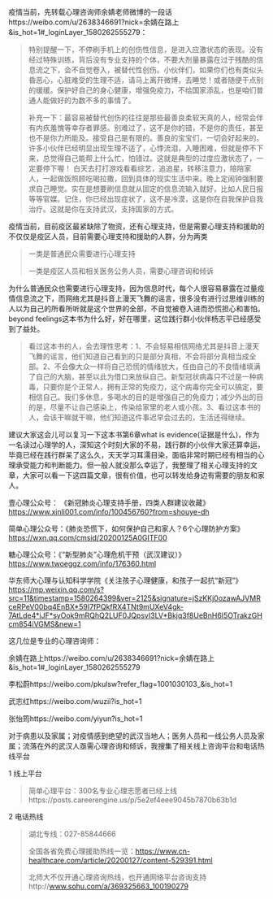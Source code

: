

疫情当前，先转载心理咨询师余婧老师微博的一段话https://weibo.com/u/2638346691?nick=余婧在路上&is_hot=1#_loginLayer_1580262555279：

> 特别提醒一下，不停刷手机上的创伤性信息，是进入应激状态的表现。没有经过特殊训练，背后没有专业支持的个体，不要大剂量暴露在过于残酷的信息流之下，会不自觉卷入，被替代性创伤。小伙伴们，如果你们也有类似头昏恶心，心脏难受的生理不适，请马上离开微博，去睡觉！或者随便干点别的缓缓。保护好自己的身心健康，增强免疫力，不给国家添乱，也是咱们普通人能做好的为数不多的事情了。
>
> 补充一下：最容易被替代创伤的往往是那些最善良柔软天真的人，经常会伴有内疚羞愧等幸存者罪感。别难过了，这不是你的错，不是你的责任，甚至也不是你力所能及。接受自己是有限的。善良的宝宝们，一切会好起来的。许多小伙伴已经明显出现生理不适了，心悸流泪，入睡困难，但就是停不下来，总觉得自己能帮上什么忙，怕错过。这就是典型的过度应激状态了，一定要停下喔！
> 白天去打打游戏看看综艺，追追星，转移注意力，陪陪家人，一起做饭照顾吃喝拉撒，回到具体的现实生活中来。晚上定闹钟强制要求自己睡觉。实在是想要刷信息就从固定的信息流输入就好，比如人民日报等等官媒。记住，你已经出现症状了，这不是冷漠，这是你在自我保护自我治疗。这就是你在支持武汉，支持国家的方式。

疫情当前，目前疫区最紧缺除了物资，还有心理支持，但是需要心理支持和援助的不仅仅是疫区人员，目前需要心理支持和援助的人群，分为两类

> 一类是普通民众需要进行心理支持
>
> 一类是疫区人员和相关医务公务人员，需要心理咨询和倾诉

为什么普通民众也需要进行心理支持，因为信息时代，每个人很容易暴露在过量疫情信息流之下，而网络尤其是抖音上漫天飞舞的谣言，很多没有进行过思维训练的人以为自己的所看所听就是这个世界的全部，不自觉被卷入进而恐慌担心和害怕。beyond feelings这本书为什么好，好在哪里，这位践行群小伙伴杨志平已经感受到了益处。

> 看过这本书的人，会去理性思考：1、不会轻易相信网络尤其是抖音上漫天飞舞的谣言，他们知道自己看到的只是部分真相，不会将部分真相当成全部。2、不会像大众一样将自己恐慌的情绪放大，任由自己的不良情绪填满了自己的大脑，甚至以此为借口来放纵自己。新型冠状病毒只不过是一种病毒，只要你是个正常人，拥有正常的免疫力，这个病毒你完全可以搞定，要相信自己。我们多休息，多喝水的目的是增强自己的免疫力；减少外出的目的是，尽量不让自己感染上，传染给家里的老人或小孩。3、看过这本书的人，会该干嘛就干嘛，他们知道这件事迟早会过去的，生活还得继续。

建议大家这会儿可以复习一下这本书第6章what is evidence(证据是什么)，作为一名读过心理学的人，深知这个时刻大家的不易，践行群的小伙伴大家还算幸运，毕竟已经在践行群呆了这么久，天天学习耳濡目染，面临非常时期已经有相当的心理承受能力和判断能力。但一般人就没那么幸运了，我整理了相关心理支持的文章，大家可以看一下这四篇文章，很有价值，也可以转发给身边有需要的朋友和家人。

壹心理公众号： 《新冠肺炎心理支持手册，四类人群建议收藏》 https://www.xinli001.com/info/100456760?from=shouye-dh

简单心理公众号：《肺炎恐慌下，如何保护自己和家人？6个心理防护方案》 https://wxn.qq.com/cmsid/20200125A0GITF00

糖心理公众号：《“新型肺炎”心理危机干预（武汉建议）》https://www.twoeggz.com/info/176360.html

华东师大心理与认知科学学院《关注孩子心理健康，和孩子一起抗“新冠”》 https://mp.weixin.qq.com/s?src=11&timestamp=1580264399&ver=2125&signature=jSzKKj0ozawAJVMRceRPeV00bq4EnBX*59I7fPQkfRX4TNt9mUXeV4gk-7AtLde4*iJF*syOok9mRQhQ2LUF0JQpsvI3LV*Bkjq3f8UeBnH6I5OTrakzGHcm854iVGMS&new=1

这几位是专业的心理咨询师：

余婧在路上https://weibo.com/u/2638346691?nick=余婧在路上&is_hot=1#_loginLayer_1580262555279

李松蔚https://weibo.com/pkulsw?refer_flag=1001030103_&is_hot=1

武志红https://weibo.com/wuzii?is_hot=1

张怡筠https://weibo.com/yiyun?is_hot=1



对于病患以及家属；对疫情感到绝望的武汉当地人；医务人员和一线公务人员及家属；流落在外的武汉人亟需心理咨询和倾诉，我搜集了相关线上咨询平台和电话热线平台

1 线上平台

> 简单心理平台：300名专业心理志愿者已经上线https://posts.careerengine.us/p/5e2ef4eee9045b7870b63b1d

2 电话热线

> 湖北专线：027-85844666
>
> 全国各省免费心理援助热线一览：https://www.cn-healthcare.com/article/20200127/content-529391.html
>
>  北师大不仅开通心理咨询热线，也开通网络平台咨询支持http://www.sohu.com/a/369325663_100190279






